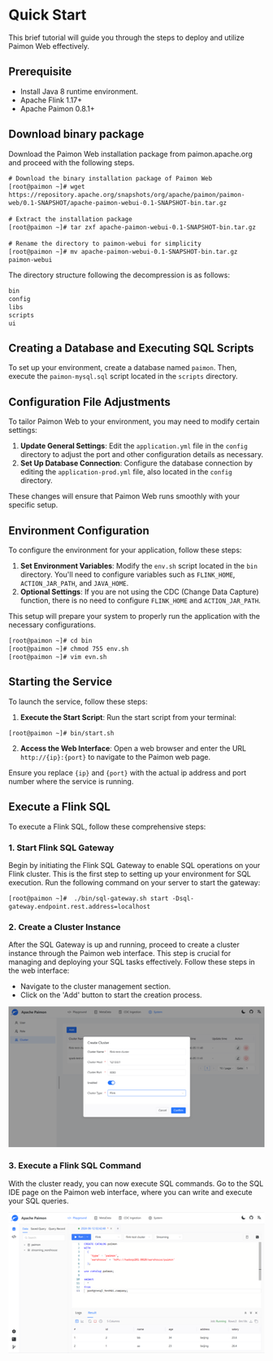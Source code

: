 # Quick Start

This brief tutorial will guide you through the steps to deploy and utilize Paimon Web effectively.

## Prerequisite

- Install Java 8 runtime environment.
- Apache Flink 1.17+
- Apache Paimon 0.8.1+

## Download binary package

Download the Paimon Web installation package from paimon.apache.org and proceed with the following steps.

```shell
# Download the binary installation package of Paimon Web
[root@paimon ~]# wget https://repository.apache.org/snapshots/org/apache/paimon/paimon-web/0.1-SNAPSHOT/apache-paimon-webui-0.1-SNAPSHOT-bin.tar.gz

# Extract the installation package
[root@paimon ~]# tar zxf apache-paimon-webui-0.1-SNAPSHOT-bin.tar.gz
    
# Rename the directory to paimon-webui for simplicity
[root@paimon ~]# mv apache-paimon-webui-0.1-SNAPSHOT-bin.tar.gz paimon-webui
```
The directory structure following the decompression is as follows:
```shell
bin
config
libs
scripts
ui
```

## Creating a Database and Executing SQL Scripts

To set up your environment, create a database named `paimon`. Then, execute the `paimon-mysql.sql` script located in the `scripts` directory.

## Configuration File Adjustments

To tailor Paimon Web to your environment, you may need to modify certain settings:

1. **Update General Settings**: Edit the `application.yml` file in the `config` directory to adjust the port and other configuration details as necessary.
2. **Set Up Database Connection**: Configure the database connection by editing the `application-prod.yml` file, also located in the `config` directory.

These changes will ensure that Paimon Web runs smoothly with your specific setup.

## Environment Configuration

To configure the environment for your application, follow these steps:

1. **Set Environment Variables**: Modify the `env.sh` script located in the `bin` directory. You'll need to configure variables such as `FLINK_HOME`, `ACTION_JAR_PATH`, and `JAVA_HOME`.
2. **Optional Settings**: If you are not using the CDC (Change Data Capture) function, there is no need to configure `FLINK_HOME` and `ACTION_JAR_PATH`.

This setup will prepare your system to properly run the application with the necessary configurations.

```shell
[root@paimon ~]# cd bin
[root@paimon ~]# chmod 755 env.sh
[root@paimon ~]# vim evn.sh
```

## Starting the Service

To launch the service, follow these steps:

1. **Execute the Start Script**: Run the start script from your terminal:
```shell
[root@paimon ~]# bin/start.sh
```
2. **Access the Web Interface**: Open a web browser and enter the URL `http://{ip}:{port}` to navigate to the Paimon web page.

Ensure you replace `{ip}` and `{port}` with the actual ip address and port number where the service is running.

## Execute a Flink SQL

To execute a Flink SQL, follow these comprehensive steps:

### 1. Start Flink SQL Gateway

Begin by initiating the Flink SQL Gateway to enable SQL operations on your Flink cluster. This is the first step to setting up your environment for SQL execution. Run the following command on your server to start the gateway:

```shell
[root@paimon ~]#  ./bin/sql-gateway.sh start -Dsql-gateway.endpoint.rest.address=localhost
```

### 2. Create a Cluster Instance

After the SQL Gateway is up and running, proceed to create a cluster instance through the Paimon web interface. This step is crucial for managing and deploying your SQL tasks effectively. Follow these steps in the web interface:

- Navigate to the cluster management section.
- Click on the 'Add' button to start the creation process.

![img_1.png](../../public/img/img_1.png)

### 3. Execute a Flink SQL Command

With the cluster ready, you can now execute SQL commands. Go to the SQL IDE page on the Paimon web interface, where you can write and execute your SQL queries.

![img_2.png](../../public/img/img_2.png)